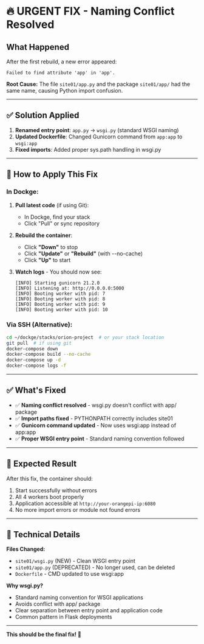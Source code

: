 # 🔥 URGENT FIX - Naming Conflict Resolved

## What Happened

After the first rebuild, a new error appeared:
```
Failed to find attribute 'app' in 'app'.
```

**Root Cause:** The file `site01/app.py` and the package `site01/app/` had the same name, causing Python import confusion.

---

## ✅ Solution Applied

1. **Renamed entry point**: `app.py` → `wsgi.py` (standard WSGI naming)
2. **Updated Dockerfile**: Changed Gunicorn command from `app:app` to `wsgi:app`
3. **Fixed imports**: Added proper sys.path handling in wsgi.py

---

## 🚀 How to Apply This Fix

### In Dockge:

1. **Pull latest code** (if using Git):
   - In Dockge, find your stack
   - Click "Pull" or sync repository

2. **Rebuild the container**:
   - Click **"Down"** to stop
   - Click **"Update"** or **"Rebuild"** (with --no-cache)
   - Click **"Up"** to start

3. **Watch logs** - You should now see:
   ```
   [INFO] Starting gunicorn 21.2.0
   [INFO] Listening at: http://0.0.0.0:5000
   [INFO] Booting worker with pid: 7
   [INFO] Booting worker with pid: 8
   [INFO] Booting worker with pid: 9
   [INFO] Booting worker with pid: 10
   ```

### Via SSH (Alternative):

```bash
cd ~/dockge/stacks/orion-project  # or your stack location
git pull  # if using git
docker-compose down
docker-compose build --no-cache
docker-compose up -d
docker-compose logs -f
```

---

## ✅ What's Fixed

- ✅ **Naming conflict resolved** - wsgi.py doesn't conflict with app/ package
- ✅ **Import paths fixed** - PYTHONPATH correctly includes site01
- ✅ **Gunicorn command updated** - Now uses wsgi:app instead of app:app
- ✅ **Proper WSGI entry point** - Standard naming convention followed

---

## 🎯 Expected Result

After this fix, the container should:
1. Start successfully without errors
2. All 4 workers boot properly
3. Application accessible at `http://your-orangepi-ip:6080`
4. No more import errors or module not found errors

---

## 📝 Technical Details

**Files Changed:**
- `site01/wsgi.py` (NEW) - Clean WSGI entry point
- `site01/app.py` (DEPRECATED) - No longer used, can be deleted
- `Dockerfile` - CMD updated to use wsgi:app

**Why wsgi.py?**
- Standard naming convention for WSGI applications
- Avoids conflict with app/ package
- Clear separation between entry point and application code
- Common pattern in Flask deployments

---

**This should be the final fix! 🎉**
